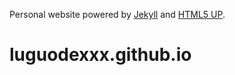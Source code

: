 Personal website powered by [Jekyll](https://jekyllrb.com) and [HTML5 UP](http://html5up.net).
# luguodexxx.github.io
